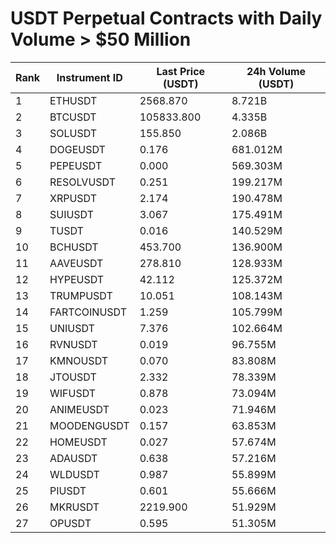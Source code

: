 # USDT Perpetual Contracts with Daily Volume > $50 Million

| Rank | Instrument ID | Last Price (USDT) | 24h Volume (USDT) |
|------|---------------|-------------------|-------------------|
| 1 | ETHUSDT | 2568.870 | 8.721B |
| 2 | BTCUSDT | 105833.800 | 4.335B |
| 3 | SOLUSDT | 155.850 | 2.086B |
| 4 | DOGEUSDT | 0.176 | 681.012M |
| 5 | PEPEUSDT | 0.000 | 569.303M |
| 6 | RESOLVUSDT | 0.251 | 199.217M |
| 7 | XRPUSDT | 2.174 | 190.478M |
| 8 | SUIUSDT | 3.067 | 175.491M |
| 9 | TUSDT | 0.016 | 140.529M |
| 10 | BCHUSDT | 453.700 | 136.900M |
| 11 | AAVEUSDT | 278.810 | 128.933M |
| 12 | HYPEUSDT | 42.112 | 125.372M |
| 13 | TRUMPUSDT | 10.051 | 108.143M |
| 14 | FARTCOINUSDT | 1.259 | 105.799M |
| 15 | UNIUSDT | 7.376 | 102.664M |
| 16 | RVNUSDT | 0.019 | 96.755M |
| 17 | KMNOUSDT | 0.070 | 83.808M |
| 18 | JTOUSDT | 2.332 | 78.339M |
| 19 | WIFUSDT | 0.878 | 73.094M |
| 20 | ANIMEUSDT | 0.023 | 71.946M |
| 21 | MOODENGUSDT | 0.157 | 63.853M |
| 22 | HOMEUSDT | 0.027 | 57.674M |
| 23 | ADAUSDT | 0.638 | 57.216M |
| 24 | WLDUSDT | 0.987 | 55.899M |
| 25 | PIUSDT | 0.601 | 55.666M |
| 26 | MKRUSDT | 2219.900 | 51.929M |
| 27 | OPUSDT | 0.595 | 51.305M |

